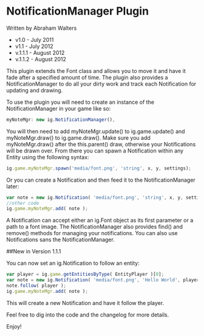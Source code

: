 # NotificationManager Plugin

Written by Abraham Walters<br>
* v1.0 - July 2011
* v1.1 - July 2012
* v.1.1.1 - August 2012
* v.1.1.2 - August 2012

This plugin extends the Font class and allows you to  move it and have
it fade after a specified amount of time. The plugin also provides a 
NotificationManager to do all your dirty work and track each Notification 
for updating and drawing.

To use the plugin you will need to create an instance of the
NotificationManager in your game like so:
```javascript
myNoteMgr: new ig.NotificationManager(),
```
You will then need to add myNoteMgr.update() to ig.game.update()
and myNoteMgr.draw() to ig.game.draw().  Make sure you add 
myNoteMgr.draw() after the this.parent() draw, otherwise your 
Notifications will be drawn over. From there you can spawn a
Notification within any Entity using the following syntax:
```javascript
ig.game.myNoteMgr.spawn('media/font.png', 'string', x, y, settings);
```
Or you can create a Notification and then feed it to the NotificationManager
later:
```javascript
var note = new ig.Notification( 'media/font.png', 'string', x, y, settings );
//other code
ig.game.myNoteMgr.add( note );
```
A Notification can accept either an ig.Font object as its first parameter or a path to a font image. The NotificationManager also provides find() and remove() methods for managing your notifications. You can also use Notifications sans the NotificationManager.

##New in Version 1.1.1 

You can now set an ig.Notification to follow an entity:
```javascript
var player = ig.game.getEntitiesByType( EntityPlayer )[0];
var note = new ig.Notification( 'media/font.png', 'Hello World', player.pos.x, player.pos.y - 10 );
note.follow( player );
ig.game.myNoteMgr.add( note );
```
This will create a new Notification and have it follow the player.

Feel free to dig into the code and the changelog for more details.

Enjoy!
